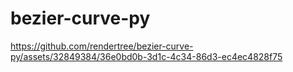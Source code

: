 # bezier-curve-py

https://github.com/rendertree/bezier-curve-py/assets/32849384/36e0bd0b-3d1c-4c34-86d3-ec4ec4828f75
